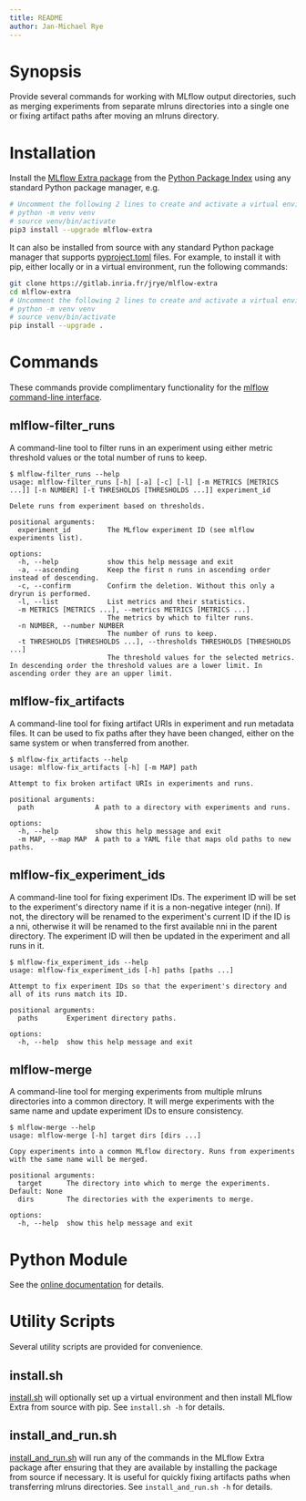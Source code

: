 ```yaml
---
title: README
author: Jan-Michael Rye
---
```


# Synopsis

Provide several commands for working with MLflow output directories, such as merging experiments from separate mlruns directories into a single one or fixing artifact paths after moving an mlruns directory.

# Installation

Install the [MLflow Extra package](https://pypi.org/project/mlflow-extra) from the [Python Package Index](https://pypi.org/) using any standard Python package manager, e.g.

~~~sh
# Uncomment the following 2 lines to create and activate a virtual environment.
# python -m venv venv
# source venv/bin/activate
pip3 install --upgrade mlflow-extra
~~~

It can also be installed from source with any standard Python package manager that supports [pyproject.toml](https://peps.python.org/pep-0621/) files. For example, to install it with pip, either locally or in a virtual environment, run the following commands:

~~~sh
git clone https://gitlab.inria.fr/jrye/mlflow-extra
cd mlflow-extra
# Uncomment the following 2 lines to create and activate a virtual environment.
# python -m venv venv
# source venv/bin/activate
pip install --upgrade .
~~~

# Commands

These commands provide complimentary functionality for the [mlflow command-line interface](https://mlflow.org/docs/latest/cli.html).

## mlflow-filter_runs

A command-line tool to filter runs in an experiment using either metric threshold values or the total number of runs to keep.

~~~
$ mlflow-filter_runs --help
usage: mlflow-filter_runs [-h] [-a] [-c] [-l] [-m METRICS [METRICS ...]] [-n NUMBER] [-t THRESHOLDS [THRESHOLDS ...]] experiment_id

Delete runs from experiment based on thresholds.

positional arguments:
  experiment_id         The MLflow experiment ID (see mlflow experiments list).

options:
  -h, --help            show this help message and exit
  -a, --ascending       Keep the first n runs in ascending order instead of descending.
  -c, --confirm         Confirm the deletion. Without this only a dryrun is performed.
  -l, --list            List metrics and their statistics.
  -m METRICS [METRICS ...], --metrics METRICS [METRICS ...]
                        The metrics by which to filter runs.
  -n NUMBER, --number NUMBER
                        The number of runs to keep.
  -t THRESHOLDS [THRESHOLDS ...], --thresholds THRESHOLDS [THRESHOLDS ...]
                        The threshold values for the selected metrics. In descending order the threshold values are a lower limit. In ascending order they are an upper limit.
~~~

## mlflow-fix_artifacts

A command-line tool for fixing artifact URIs in experiment and run metadata files. It can be used to fix paths after they have been changed, either on the same system or when transferred from another.

~~~
$ mlflow-fix_artifacts --help
usage: mlflow-fix_artifacts [-h] [-m MAP] path

Attempt to fix broken artifact URIs in experiments and runs.

positional arguments:
  path               A path to a directory with experiments and runs.

options:
  -h, --help         show this help message and exit
  -m MAP, --map MAP  A path to a YAML file that maps old paths to new paths.
~~~

## mlflow-fix_experiment_ids

A command-line tool for fixing experiment IDs. The experiment ID will be set to the experiment's directory name if it is a non-negative integer (nni). If not, the directory will be renamed to the experiment's current ID if the ID is a nni, otherwise it will be renamed to the first available nni in the parent directory. The experiment ID will then be updated in the experiment and all runs in it.

~~~
$ mlflow-fix_experiment_ids --help
usage: mlflow-fix_experiment_ids [-h] paths [paths ...]

Attempt to fix experiment IDs so that the experiment's directory and all of its runs match its ID.

positional arguments:
  paths       Experiment directory paths.

options:
  -h, --help  show this help message and exit
~~~

## mlflow-merge

A command-line tool for merging experiments from multiple mlruns directories into a common directory. It will merge experiments with the same name and update experiment IDs to ensure consistency.

~~~
$ mlflow-merge --help
usage: mlflow-merge [-h] target dirs [dirs ...]

Copy experiments into a common MLflow directory. Runs from experiments with the same name will be merged.

positional arguments:
  target      The directory into which to merge the experiments. Default: None
  dirs        The directories with the experiments to merge.

options:
  -h, --help  show this help message and exit
~~~

# Python Module

See the [online documentation](https://jrye.gitlabpages.inria.fr/mlflow-extra/) for details.

# Utility Scripts

Several utility scripts are provided for convenience.

## install.sh

[install.sh](https://gitlab.inria.fr/jrye/mlflow-extra/-/blob/main/scripts/install.sh) will optionally set up a virtual environment and then install MLflow Extra from source with pip. See `install.sh -h` for details.

## install_and_run.sh

[install_and_run.sh](https://gitlab.inria.fr/jrye/mlflow-extra/-/blob/main/scripts/install_and_run.sh) will run any of the commands in the MLflow Extra package after ensuring that they are available by installing the package from source if necessary. It is useful for quickly fixing artifacts paths when transferring mlruns directories. See `install_and_run.sh -h` for details.
